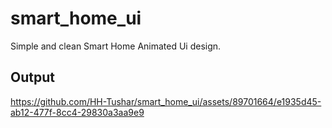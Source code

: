 # smart_home_ui
Simple and clean Smart Home Animated Ui design.

## Output
https://github.com/HH-Tushar/smart_home_ui/assets/89701664/e1935d45-ab12-477f-8cc4-29830a3aa9e9

